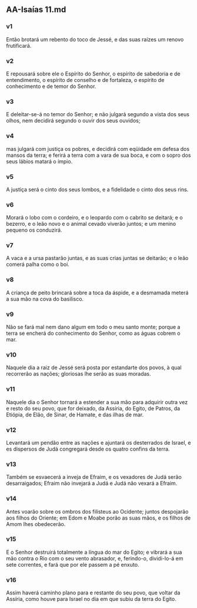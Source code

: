 ## AA-Isaías 11.md
### v1
 Então brotará um rebento do toco de Jessé, e das suas raízes um renovo frutificará.
### v2
 E repousará sobre ele o Espírito do Senhor, o espírito de sabedoria e de entendimento, o espírito de conselho e de fortaleza, o espírito de conhecimento e de temor do Senhor.
### v3
 E deleitar-se-á no temor do Senhor; e não julgará segundo a vista dos seus olhos, nem decidirá segundo o ouvir dos seus ouvidos;
### v4
 mas julgará com justiça os pobres, e decidirá com eqüidade em defesa dos mansos da terra; e ferirá a terra com a vara de sua boca, e com o sopro dos seus lábios matará o ímpio.
### v5
 A justiça será o cinto dos seus lombos, e a fidelidade o cinto dos seus rins.
### v6
 Morará o lobo com o cordeiro, e o leopardo com o cabrito se deitará; e o bezerro, e o leão novo e o animal cevado viverão juntos; e um menino pequeno os conduzirá.
### v7
 A vaca e a ursa pastarão juntas, e as suas crias juntas se deitarão; e o leão comerá palha como o boi.
### v8
 A criança de peito brincará sobre a toca da áspide, e a desmamada meterá a sua mão na cova do basilisco.
### v9
 Não se fará mal nem dano algum em todo o meu santo monte; porque a terra se encherá do conhecimento do Senhor, como as águas cobrem o mar.
### v10
 Naquele dia a raiz de Jessé será posta por estandarte dos povos, à qual recorrerão as nações; gloriosas lhe serão as suas moradas.
### v11
 Naquele dia o Senhor tornará a estender a sua mão para adquirir outra vez e resto do seu povo, que for deixado, da Assíria, do Egito, de Patros, da Etiópia, de Elão, de Sinar, de Hamate, e das ilhas de mar.
### v12
 Levantará um pendão entre as nações e ajuntará os desterrados de Israel, e es dispersos de Judá congregará desde os quatro confins da terra.
### v13
 Também se esvaecerá a inveja de Efraim, e os vexadores de Judá serão desarraigados; Efraim não invejará a Judá e Judá não vexará a Efraim.
### v14
 Antes voarão sobre os ombros dos filisteus ao Ocidente; juntos despojarão aos filhos do Oriente; em Edom e Moabe porão as suas mãos, e os filhos de Amom lhes obedecerão.
### v15
 E o Senhor destruirá totalmente a língua do mar do Egito; e vibrará a sua mão contra o Rio com o seu vento abrasador, e, ferindo-o, dividi-lo-á em sete correntes, e fará que por ele passem a pé enxuto.
### v16
 Assim haverá caminho plano para e restante do seu povo, que voltar da Assíria, como houve para Israel no dia em que subiu da terra do Egito.
